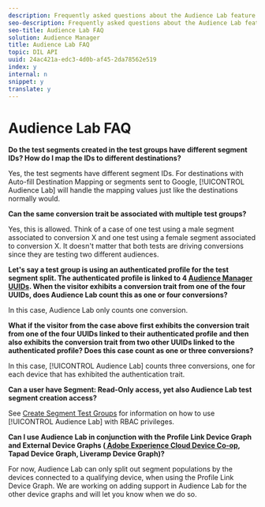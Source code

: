 ```yaml
---
description: Frequently asked questions about the Audience Lab feature.
seo-description: Frequently asked questions about the Audience Lab feature.
seo-title: Audience Lab FAQ
solution: Audience Manager
title: Audience Lab FAQ
topic: DIL API
uuid: 24ac421a-edc3-4d0b-af45-2da78562e519
index: y
internal: n
snippet: y
translate: y
---
```


# Audience Lab FAQ

**Do the test segments created in the test groups have different segment IDs? How do I map the IDs to different destinations?** 

Yes, the test segments have different segment IDs. For destinations with Auto-fill Destination Mapping or segments sent to Google, [!UICONTROL  Audience Lab] will handle the mapping values just like the destinations normally would. 

**Can the same conversion trait be associated with multiple test groups?** 

Yes, this is allowed. Think of a case of one test using a male segment associated to conversion X and one test using a female segment associated to conversion X. It doesn't matter that both tests are driving conversions since they are testing two different audiences. 

**Let's say a test group is using an authenticated profile for the test segment split. The authenticated profile is linked to 4 [ Audience Manager UUIDs](../c_reference/ids-in-aam.md#reference_D55EC67D86664B7499F3257BB870FEC8). When the visitor exhibits a conversion trait from one of the four UUIDs, does Audience Lab count this as one or four conversions?** 

In this case, Audience Lab only counts one conversion. 

**What if the visitor from the case above first exhibits the conversion trait from one of the four UUIDs linked to their authenticated profile and then also exhibits the conversion trait from two other UUIDs linked to the authenticated profile? Does this case count as one or three conversions?** 

In this case, [!UICONTROL  Audience Lab] counts three conversions, one for each device that has exhibited the authentication trait. 

**Can a user have Segment: Read-Only access, yet also Audience Lab test segment creation access?** 

See [ Create Segment Test Groups](../c_features/audience-lab/create-test-group.md#task_B62EF6D2992941FAAEA84BE2EA11A55E) for information on how to use [!UICONTROL  Audience Lab] with RBAC privileges. 

**Can I use Audience Lab in conjunction with the Profile Link Device Graph and External Device Graphs ([ Adobe Experience Cloud Device Co-op](https://marketing.adobe.com/resources/help/en_US/mcdc/mcdc-overview.html), Tapad Device Graph, Liveramp Device Graph)?** 

For now, Audience Lab can only split out segment populations by the devices connected to a qualifying device, when using the Profile Link Device Graph. We are working on adding support in Audience Lab for the other device graphs and will let you know when we do so. 
